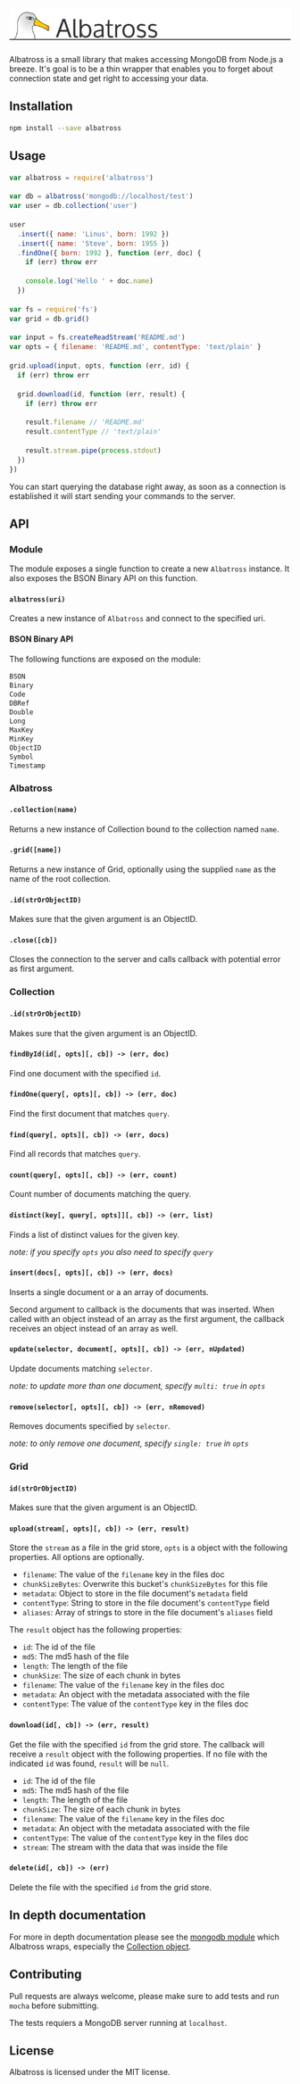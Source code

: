 # ![Albatross](/header.png?raw=true "Albatross")

Albatross is a small library that makes accessing MongoDB from Node.js a
breeze. It's goal is to be a thin wrapper that enables you to forget about
connection state and get right to accessing your data.

## Installation

```sh
npm install --save albatross
```

## Usage

```js
var albatross = require('albatross')

var db = albatross('mongodb://localhost/test')
var user = db.collection('user')

user
  .insert({ name: 'Linus', born: 1992 })
  .insert({ name: 'Steve', born: 1955 })
  .findOne({ born: 1992 }, function (err, doc) {
    if (err) throw err

    console.log('Hello ' + doc.name)
  })

var fs = require('fs')
var grid = db.grid()

var input = fs.createReadStream('README.md')
var opts = { filename: 'README.md', contentType: 'text/plain' }

grid.upload(input, opts, function (err, id) {
  if (err) throw err

  grid.download(id, function (err, result) {
    if (err) throw err

    result.filename // 'README.md'
    result.contentType // 'text/plain'

    result.stream.pipe(process.stdout)
  })
})
```

You can start querying the database right away, as soon as a connection is
established it will start sending your commands to the server.

## API

### Module

The module exposes a single function to create a new `Albatross` instance. It
also exposes the BSON Binary API on this function.

#### `albatross(uri)`

Creates a new instance of `Albatross` and connect to the specified uri.

#### BSON Binary API

The following functions are exposed on the module:

```text
BSON
Binary
Code
DBRef
Double
Long
MaxKey
MinKey
ObjectID
Symbol
Timestamp
```

### Albatross

#### `.collection(name)`

Returns a new instance of Collection bound to the collection named `name`.

#### `.grid([name])`

Returns a new instance of Grid, optionally using the supplied `name` as the
name of the root collection.

#### `.id(strOrObjectID)`

Makes sure that the given argument is an ObjectID.

#### `.close([cb])`

Closes the connection to the server and calls callback with potential error
as first argument.

### Collection

#### `.id(strOrObjectID)`

Makes sure that the given argument is an ObjectID.

#### `findById(id[, opts][, cb]) -> (err, doc)`

Find one document with the specified `id`.

#### `findOne(query[, opts][, cb]) -> (err, doc)`

Find the first document that matches `query`.

#### `find(query[, opts][, cb]) -> (err, docs)`

Find all records that matches `query`.

#### `count(query[, opts][, cb]) -> (err, count)`

Count number of documents matching the query.

#### `distinct(key[, query[, opts]][, cb]) -> (err, list)`

Finds a list of distinct values for the given key.

*note: if you specify `opts` you also need to specify `query`*

#### `insert(docs[, opts][, cb]) -> (err, docs)`

Inserts a single document or a an array of documents.

Second argument to callback is the documents that was inserted. When called
with an object instead of an array as the first argument, the callback receives
an object instead of an array as well.

#### `update(selector, document[, opts][, cb]) -> (err, nUpdated)`

Update documents matching `selector`.

*note: to update more than one document, specify `multi: true` in `opts`*

#### `remove(selector[, opts][, cb]) -> (err, nRemoved)`

Removes documents specified by `selector`.

*note: to only remove one document, specify `single: true` in `opts`*

### Grid

#### `id(strOrObjectID)`

Makes sure that the given argument is an ObjectID.

#### `upload(stream[, opts][, cb]) -> (err, result)`

Store the `stream` as a file in the grid store, `opts` is a object with the
following properties. All options are optionally.

- `filename`: The value of the `filename` key in the files doc
- `chunkSizeBytes`: Overwrite this bucket's `chunkSizeBytes` for this file
- `metadata`: Object to store in the file document's `metadata` field
- `contentType`: String to store in the file document's `contentType` field
- `aliases`: Array of strings to store in the file document's `aliases` field

The `result` object has the following properties:

- `id`: The id of the file
- `md5`: The md5 hash of the file
- `length`: The length of the file
- `chunkSize`: The size of each chunk in bytes
- `filename`: The value of the `filename` key in the files doc
- `metadata`: An object with the metadata associated with the file
- `contentType`: The value of the `contentType` key in the files doc

#### `download(id[, cb]) -> (err, result)`

Get the file with the specified `id` from the grid store. The callback will
receive a `result` object with the following properties. If no file with the
indicated `id` was found, `result` will be `null`.

- `id`: The id of the file
- `md5`: The md5 hash of the file
- `length`: The length of the file
- `chunkSize`: The size of each chunk in bytes
- `filename`: The value of the `filename` key in the files doc
- `metadata`: An object with the metadata associated with the file
- `contentType`: The value of the `contentType` key in the files doc
- `stream`: The stream with the data that was inside the file

#### `delete(id[, cb]) -> (err)`

Delete the file with the specified `id` from the grid store.

## In depth documentation

For more in depth documentation please see the [mongodb module](http://mongodb.github.io/node-mongodb-native/)
which Albatross wraps, especially the [Collection object](http://mongodb.github.io/node-mongodb-native/api-generated/collection.html).

## Contributing

Pull requests are always welcome, please make sure to add tests and run
`mocha` before submitting.

The tests requiers a MongoDB server running at `localhost`.

## License

Albatross is licensed under the MIT license.
